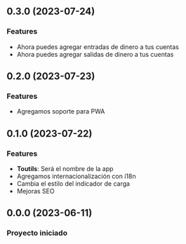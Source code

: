 ## 0.3.0 (2023-07-24)
### Features
* Ahora puedes agregar entradas de dinero a tus cuentas
* Ahora puedes agregar salidas de dinero a tus cuentas


## 0.2.0 (2023-07-23)
### Features
* Agregamos soporte para PWA


## 0.1.0 (2023-07-22)
### Features
* **Toutils**: Será el nombre de la app
* Agregamos internacionalización con i18n
* Cambia el estilo del indicador de carga
* Mejoras SEO


## 0.0.0 (2023-06-11)
### Proyecto iniciado
